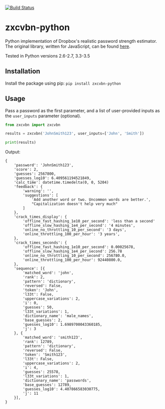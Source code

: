 [![Build Status](https://travis-ci.org/dwolfhub/zxcvbn-python.svg?branch=master)](https://travis-ci.org/dwolfhub/zxcvbn-python)

# zxcvbn-python
Python implementation of Dropbox's realistic password strength estimator. The original library, written for JavaScript, can be found [here](https://github.com/dropbox/zxcvbn).

Tested in Python versions 2.6-2.7, 3.3-3.5

## Installation

Install the package using pip: `pip install zxcvbn-python`

## Usage

Pass a password as the first parameter, and a list of user-provided inputs as the `user_inputs` parameter (optional).

```python
from zxcvbn import zxcvbn

results = zxcvbn('JohnSmith123', user_inputs=['John', 'Smith'])

print(results)
```

Output:

```
{
    'password': 'JohnSmith123', 
    'score': 2, 
    'guesses': 2567800, 
    'guesses_log10': 6.409561194521849, 
    'calc_time': datetime.timedelta(0, 0, 5204)
    'feedback': {
        'warning': '', 
        'suggestions': [
            'Add another word or two. Uncommon words are better.', 
            "Capitalization doesn't help very much"
        ]
    }, 
    'crack_times_display': {
        'offline_fast_hashing_1e10_per_second': 'less than a second'
        'offline_slow_hashing_1e4_per_second': '4 minutes', 
        'online_no_throttling_10_per_second': '3 days', 
        'online_throttling_100_per_hour': '3 years', 
    }, 
    'crack_times_seconds': {
        'offline_fast_hashing_1e10_per_second': 0.00025678, 
        'offline_slow_hashing_1e4_per_second': 256.78
        'online_no_throttling_10_per_second': 256780.0, 
        'online_throttling_100_per_hour': 92440800.0, 
    }, 
    'sequence': [{
        'matched_word': 'john', 
        'rank': 2, 
        'pattern': 'dictionary', 
        'reversed': False, 
        'token': 'John', 
        'l33t': False, 
        'uppercase_variations': 2, 
        'i': 0, 
        'guesses': 50, 
        'l33t_variations': 1, 
        'dictionary_name': 'male_names', 
        'base_guesses': 2, 
        'guesses_log10': 1.6989700043360185, 
        'j': 3
    }, {
        'matched_word': 'smith123', 
        'rank': 12789, 
        'pattern': 'dictionary', 
        'reversed': False, 
        'token': 'Smith123', 
        'l33t': False, 
        'uppercase_variations': 2, 
        'i': 4, 
        'guesses': 25578, 
        'l33t_variations': 1, 
        'dictionary_name': 'passwords', 
        'base_guesses': 12789, 
        'guesses_log10': 4.407866583030775, 
        'j': 11
    }], 
}
```